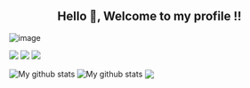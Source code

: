<h2 align="center">Hello 👋, Welcome to my profile !!</h2>

![image](https://user-images.githubusercontent.com/99156529/195903986-9807d8c3-c138-4282-ab9a-5de9eead02ea.jpg)




<p>
  <img src="https://img.shields.io/badge/Python-3776AB?style=for-the-badge&logo=python&logoColor=white" />
  <img src="https://img.shields.io/badge/C-00599C?style=for-the-badge&logo=c&logoColor=white" />
  <img src="https://img.shields.io/badge/C%2B%2B-00599C?style=for-the-badge&logo=c%2B%2B&logoColor=white" />
</p>

<img align="center" src="https://github-readme-streak-stats.herokuapp.com?user=PrafullRaj&theme=vue-dark&hide_border=true&date_format=M%20j%5B%2C%20Y%5D" alt="My github stats" />

<img align="center" src="https://github-readme-stats.vercel.app/api?username=PrafullRaj&show_icons=true&include_all_commits=true&theme=cobalt&hide_border=true" alt="My github stats" /> 

<img align="center" src="https://github-readme-stats.vercel.app/api/top-langs/?username=PrafullRaj&layout=compact&theme=cobalt&hide_border=true" />


